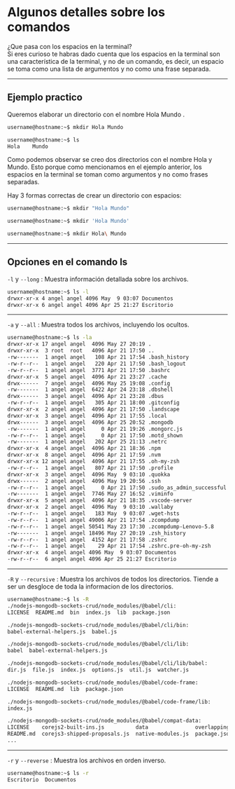 # Algunos detalles sobre los comandos

¿Que pasa con los espacios en la terminal?  
Si eres curioso te habras dado cuenta que los espacios en la terminal son una característica de la terminal, y no de un
comando, es decir, un espacio se toma como una lista de argumentos y no como una frase separada.

---

## Ejemplo practico

Queremos elaborar un directorio con el nombre Hola Mundo .

```bash
username@hostname:~$ mkdir Hola Mundo
```

```bash
username@hostname:~$ ls
Hola    Mundo
```

Como podemos observar se creo dos directorios con el nombre Hola y Mundo. Esto porque como mencionamos en el ejemplo
anterior, los espacios en la terminal se toman como argumentos y no como frases separadas.

Hay 3 formas correctas de crear un directorio con espacios:

```bash
username@hostname:~$ mkdir "Hola Mundo"
```

```bash
username@hostname:~$ mkdir 'Hola Mundo'
```

```bash
username@hostname:~$ mkdir Hola\ Mundo
```

---

## Opciones en el comando ls

`-l` y `--long` : Muestra información detallada sobre los archivos.

```bash
username@hostname:~$ ls -l
drwxr-xr-x 4 angel angel 4096 May  9 03:07 Documentos
drwxr-xr-x 6 angel angel 4096 Apr 25 21:27 Escritorio
```

---

`-a` y `--all` : Muestra todos los archivos, incluyendo los ocultos.

```bash
username@hostname:~$ ls -la
drwxr-xr-x 17 angel angel  4096 May 27 20:19 .
drwxr-xr-x  3 root  root   4096 Apr 21 17:50 ..
-rw-------  1 angel angel   108 Apr 21 17:54 .bash_history
-rw-r--r--  1 angel angel   220 Apr 21 17:50 .bash_logout
-rw-r--r--  1 angel angel  3771 Apr 21 17:50 .bashrc
drwxr-xr-x  5 angel angel  4096 Apr 21 23:27 .cache
drwx------  7 angel angel  4096 May 25 19:08 .config
-rw-------  1 angel angel  6422 Apr 24 23:18 .dbshell
drwx------  3 angel angel  4096 Apr 21 23:28 .dbus
-rw-r--r--  1 angel angel   305 Apr 21 18:00 .gitconfig
drwxr-xr-x  2 angel angel  4096 Apr 21 17:50 .landscape
drwxr-xr-x  3 angel angel  4096 Apr 21 17:55 .local
drwx------  3 angel angel  4096 Apr 25 20:52 .mongodb
-rw-------  1 angel angel     0 Apr 21 19:26 .mongorc.js
-rw-r--r--  1 angel angel     0 Apr 21 17:50 .motd_shown
-rw-------  1 angel angel   202 Apr 25 21:13 .netrc
drwxr-xr-x  4 angel angel  4096 Apr 21 18:36 .npm
drwxr-xr-x  8 angel angel  4096 Apr 21 17:59 .nvm
drwxr-xr-x 12 angel angel  4096 Apr 21 17:55 .oh-my-zsh
-rw-r--r--  1 angel angel   807 Apr 21 17:50 .profile
drwxr-xr-x  3 angel angel  4096 May  9 03:10 .quokka
drwx------  2 angel angel  4096 May 19 20:56 .ssh
-rw-r--r--  1 angel angel     0 Apr 21 17:50 .sudo_as_admin_successful
-rw-------  1 angel angel  7746 May 27 16:52 .viminfo
drwxr-xr-x  5 angel angel  4096 Apr 21 18:35 .vscode-server
drwxr-xr-x  2 angel angel  4096 May  9 03:10 .wallaby
-rw-r--r--  1 angel angel   183 May  9 03:07 .wget-hsts
-rw-r--r--  1 angel angel 49006 Apr 21 17:54 .zcompdump
-rw-r--r--  1 angel angel 50541 May 23 17:30 .zcompdump-Lenovo-5.8
-rw-------  1 angel angel 18496 May 27 20:19 .zsh_history
-rw-r--r--  1 angel angel  4152 Apr 21 17:58 .zshrc
-rw-r--r--  1 angel angel    29 Apr 21 17:54 .zshrc.pre-oh-my-zsh
drwxr-xr-x  4 angel angel 4096 May  9 03:07 Documentos
-rw-r--r--  6 angel angel 4096 Apr 25 21:27 Escritorio
```

---

`-R` y `--recursive` : Muestra los archivos de todos los directorios. Tiende a ser un desgloce de toda la informacion de
los directorios.

```bash
username@hostname:~$ ls -R
./nodejs-mongodb-sockets-crud/node_modules/@babel/cli:
LICENSE  README.md  bin  index.js  lib  package.json

./nodejs-mongodb-sockets-crud/node_modules/@babel/cli/bin:
babel-external-helpers.js  babel.js

./nodejs-mongodb-sockets-crud/node_modules/@babel/cli/lib:
babel  babel-external-helpers.js

./nodejs-mongodb-sockets-crud/node_modules/@babel/cli/lib/babel:
dir.js  file.js  index.js  options.js  util.js  watcher.js

./nodejs-mongodb-sockets-crud/node_modules/@babel/code-frame:
LICENSE  README.md  lib  package.json

./nodejs-mongodb-sockets-crud/node_modules/@babel/code-frame/lib:
index.js

./nodejs-mongodb-sockets-crud/node_modules/@babel/compat-data:
LICENSE    corejs2-built-ins.js          data               overlapping-plugins.js  plugin-bugfixes.js
README.md  corejs3-shipped-proposals.js  native-modules.js  package.json            plugins.js
...
```

---

`-r` y `--reverse` : Muestra los archivos en orden inverso.

```bash
username@hostname:~$ ls -r
Escritorio  Documentos
```
